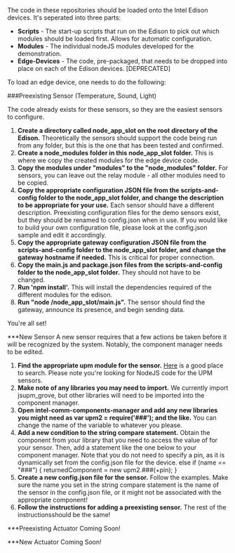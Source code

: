 The code in these repositories should be loaded onto the Intel Edison devices.  It's seperated into three parts:
* **Scripts** - The start-up scripts that run on the Edison to pick out which modules should be loaded first.  Allows for automatic configuration.
* **Modules** - The individual nodeJS modules developed for the demonstration.
* **Edge-Devices** - The code, pre-packaged, that needs to be dropped into place on each of the Edison devices. [DEPRECATED]

To load an edge device, one needs to do the following:

###Preexisting Sensor (Temperature, Sound, Light)

The code already exists for these sensors, so they are the easiest sensors to configure.

1. **Create a directory called node_app_slot on the root directory of the Edison.** Theoretically the sensors should support the code being run from any folder, but this is the one that has been tested and confirmed.
2. **Create a node_modules folder in this node_app_slot folder.**  This is where we copy the created modules for the edge device code.
3. **Copy the modules under "modules" to the "node_modules" folder.**  For sensors, you can leave out the relay module - all other modules need to be copied.
4. **Copy the appropriate configuration JSON file from the scripts-and-config folder to the node_app_slot folder, and change the description to be appropriate for your use.**  Each sensor should have a different description.  Preexisting configuration files for the demo sensors exist, but they should be renamed to config.json when in use.  If you would like to build your own configuration file, please look at the config.json sample and edit it accordingly.
5. **Copy the appropriate gateway configuration JSON file from the scripts-and-config folder to the node_app_slot folder, and change the gateway hostname if needed.**  This is critical for proper connection.
6. **Copy the main.js and package.json files from the scripts-and-config folder to the node_app_slot folder.**  They should not have to be changed.  
7. **Run 'npm install'.**  This will install the dependencies required of the different modules for the edison.
8. **Run "node /node_app_slot/main.js".**  The sensor should find the gateway, announce its presence, and begin sending data.

You're all set!

***New Sensor
A new sensor requires that a few actions be taken before it will be recognized by the system.  Notably, the component manager needs to be edited.
1. **Find the appropriate upm module for the sensor.**  [Here](http://iotdk.intel.com/docs/master/upm/node/) is a good place to search.  Please note you're looking for NodeJS code for the UPM sensors.
2. **Make note of any libraries you may need to import.**  We currently import jsupm_grove, but other libraries will need to be imported into the component manager.
3. **Open intel-comm-components-manager and add any new libraries you might need as var upm2 = require('###'); and the like.**  You can change the name of the variable to whatever you please.  
4. **Add a new condition to the string compare statement.**  Obtain the component from your library that you need to access the value of for your sensor.  Then, add a statement like the one below to your component manager.  Note that you do not need to specify a pin, as it is dynamically set from the config.json file for the device.
  else if (name == "###")
  {
    returnedComponent = new upm2.###(+pin);
  }
5. **Create a new config.json file for the sensor.**  Follow the examples.  Make sure the name you set in the string compare statement is the name of the sensor in the config.json file, or it might not be associated with the appropriate component!
6. **Follow the instructions for adding a preexisting sensor.** The rest of the instructionsshould be the same!  

***Preexisting Actuator
Coming Soon!

***New Actuator
Coming Soon!
